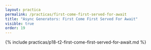 ```yaml
---
layout: practica
permalink: /practicas/first-come-first-served-for-await
title: "Async Generators: First Come First Served For Await"
visible: true
order: 19
---
```


{% include practicas/p18-t2-first-come-first-served-for-await.md %}
